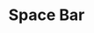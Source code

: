 ---
slug: "/projects/space-bar"
title: "Space Bar"
tech: "HTML, CSS, JS, React, Styled Components, Ruby, Rails"
---